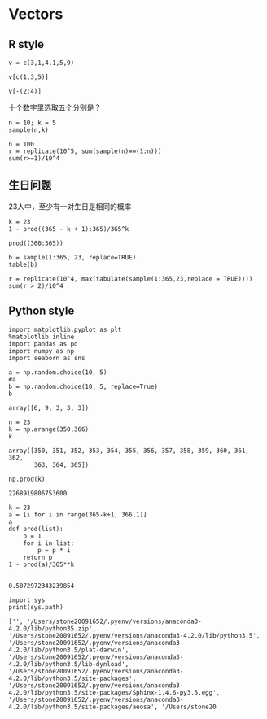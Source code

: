 Vectors
=======

R style
-------

    v = c(3,1,4,1,5,9)

    v[c(1,3,5)]

    v[-(2:4)]

十个数字里选取五个分别是？

    n = 10; k = 5
    sample(n,k)

    n = 100
    r = replicate(10^5, sum(sample(n)==(1:n)))
    sum(r>=1)/10^4

生日问题
--------

23人中，至少有一对生日是相同的概率

    k = 23
    1 - prod((365 - k + 1):365)/365^k

    prod((360:365))

    b = sample(1:365, 23, replace=TRUE)
    table(b)

    r = replicate(10^4, max(tabulate(sample(1:365,23,replace = TRUE))))
    sum(r > 2)/10^4

Python style
------------

``` {.ipython .rundoc-block rundoc-language="ipython" rundoc-session="yes" rundoc-exports="both"}
import matplotlib.pyplot as plt
%matplotlib inline
import pandas as pd
import numpy as np
import seaborn as sns

a = np.random.choice(10, 5)
#a
b = np.random.choice(10, 5, replace=True)
b
```

``` {.example}
array([6, 9, 3, 3, 3])
```

``` {.ipython .rundoc-block rundoc-language="ipython" rundoc-session="yes" rundoc-exports="both"}
n = 23  
k = np.arange(350,366)
k

```

``` {.example}
array([350, 351, 352, 353, 354, 355, 356, 357, 358, 359, 360, 361, 362,
       363, 364, 365])
```

``` {.ipython .rundoc-block rundoc-language="ipython" rundoc-session="yes" rundoc-exports="both"}
np.prod(k)
```

``` {.example}
2268919806753600
```

``` {.ipython .rundoc-block rundoc-language="ipython" rundoc-session="yes" rundoc-exports="both"}
k = 23  
a = [i for i in range(365-k+1, 366,1)]
a
def prod(list):
    p = 1
    for i in list:
        p = p * i   
    return p
1 - prod(a)/365**k


```

``` {.example}
0.5072972343239854
```

``` {.ipython .rundoc-block rundoc-language="ipython" rundoc-session="yes" rundoc-exports="both" rundoc-results="output"}
import sys
print(sys.path)
```

``` {.example}
['', '/Users/stone20091652/.pyenv/versions/anaconda3-4.2.0/lib/python35.zip', '/Users/stone20091652/.pyenv/versions/anaconda3-4.2.0/lib/python3.5', '/Users/stone20091652/.pyenv/versions/anaconda3-4.2.0/lib/python3.5/plat-darwin', '/Users/stone20091652/.pyenv/versions/anaconda3-4.2.0/lib/python3.5/lib-dynload', '/Users/stone20091652/.pyenv/versions/anaconda3-4.2.0/lib/python3.5/site-packages', '/Users/stone20091652/.pyenv/versions/anaconda3-4.2.0/lib/python3.5/site-packages/Sphinx-1.4.6-py3.5.egg', '/Users/stone20091652/.pyenv/versions/anaconda3-4.2.0/lib/python3.5/site-packages/aeosa', '/Users/stone20
```